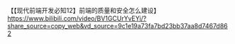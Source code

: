 【【现代前端开发必知12】前端的质量和安全怎么建设】 https://www.bilibili.com/video/BV1GCUrYvEYi/?share_source=copy_web&vd_source=9c1e19a73fa7bd23bb37aa8d7467d862